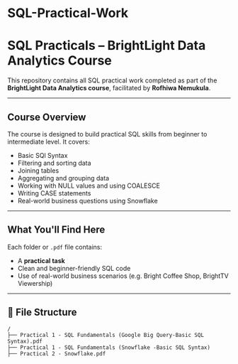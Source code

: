 # SQL-Practical-Work
# SQL Practicals – BrightLight Data Analytics Course

This repository contains all SQL practical work completed as part of the **BrightLight Data Analytics course**, facilitated by **Rofhiwa Nemukula**.

---

## Course Overview

The course is designed to build practical SQL skills from beginner to intermediate level. It covers:

- Basic SQl Syntax
- Filtering and sorting data
- Joining tables
- Aggregating and grouping data
- Working with NULL values and using COALESCE
- Writing CASE statements 
- Real-world business questions using Snowflake

---

## What You'll Find Here

Each folder or `.pdf` file contains:
- A **practical task**
- Clean and beginner-friendly SQL code
- Use of real-world business scenarios (e.g. Bright Coffee Shop, BrightTV Viewership)

---

## 📂 File Structure

```text
/
├── Practical 1 - SQL Fundamentals (Google Big Query-Basic SQL Syntax).pdf 
├── Practical 1 - SQL Fundamentals (Snowflake -Basic SQL Syntax)
├── Practical 2 - Snowflake.pdf
